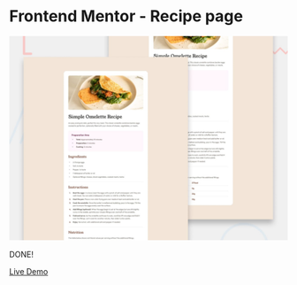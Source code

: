 # Frontend Mentor - Recipe page

![Design preview for the Recipe page coding challenge](./design/desktop-preview.jpg)

DONE!

[Live Demo](https://marioa96.github.io/webChallenge_01/)
